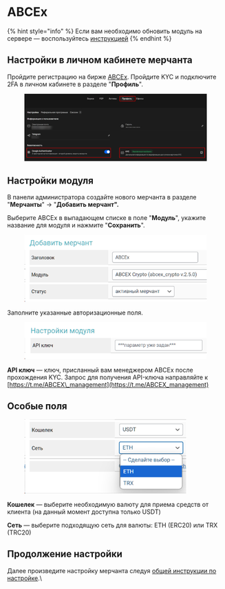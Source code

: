 # ABCEx



{% hint style="info" %}
Если вам необходимо обновить модуль на сервере — воспользуйтесь [инструкцией](https://premium.gitbook.io/rukovodstvo-polzovatelya/osnovnye-nastroiki/faq/kak-obnovit-faily-na-servere#moduli-merchantov)
{% endhint %}

## Настройки в личном кабинете мерчанта

Пройдите регистрацию на бирже [ABCEx](https://abcex.io/). Пройдите KYC и подключите 2FA в личном кабинете в разделе "**Профиль**".

<figure><img src="../../../.gitbook/assets/image (229).png" alt=""><figcaption></figcaption></figure>

## Настройки модуля

В панели администратора создайте нового мерчанта в разделе "**Мерчанты**" -> "**Добавить мерчант".**

Выберите ABCEx в выпадающем списке в поле "**Модуль**", укажите название для модуля и нажмите "**Сохранить**".

<figure><img src="../../../.gitbook/assets/image (227).png" alt="" width="459"><figcaption></figcaption></figure>

Заполните указанные авторизационные поля.

<figure><img src="../../../.gitbook/assets/image (228).png" alt=""><figcaption></figcaption></figure>

**API ключ** — ключ, присланный вам менеджером ABCEx после прохождения KYC. Запрос для получения API-ключа направляйте к [https://t.me/ABCEX\_management](https://t.me/ABCEX_management)

## Особые поля

<figure><img src="../../../.gitbook/assets/image (230).png" alt="" width="376"><figcaption></figcaption></figure>

**Кошелек** — выберите необходимую валюту для приема средств от клиента (на данный момент доступна только USDT)

**Сеть** — выберите подходящую сеть для валюты: ETH (ERC20) или TRX (TRC20)

## Продолжение настройки

Далее произведите настройку мерчанта следуя [общей инструкции по настройке](https://premium.gitbook.io/rukovodstvo-polzovatelya/osnovnye-nastroiki/merchanty-i-avtovyplaty/merchanty/obshie-nastroiki-merchantov).\
